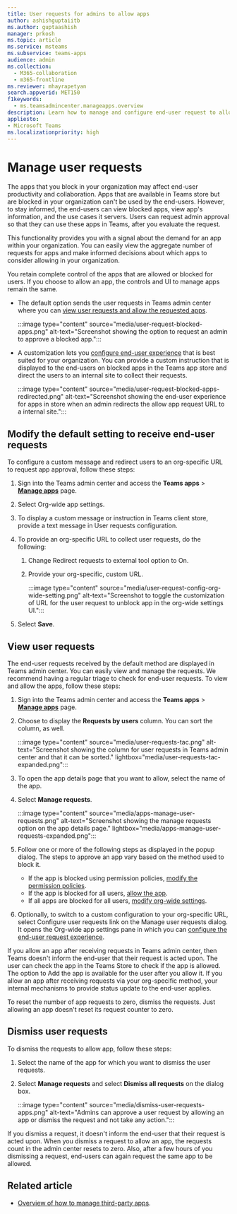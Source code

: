 ```yaml
---
title: User requests for admins to allow apps
author: ashishguptaiitb
ms.author: guptaashish
manager: prkosh
ms.topic: article
ms.service: msteams
ms.subservice: teams-apps
audience: admin
ms.collection: 
  - M365-collaboration
  - m365-frontline
ms.reviewer: mhayrapetyan
search.appverid: MET150
f1keywords: 
  - ms.teamsadmincenter.manageapps.overview
description: Learn how to manage and configure end-user request to allow the apps that are blocked in an organization.
appliesto: 
- Microsoft Teams
ms.localizationpriority: high
---
```

# Manage user requests

The apps that you block in your organization may affect end-user productivity and collaboration. Apps that are available in Teams store but are blocked in your organization can't be used by the end-users. However, to stay informed, the end-users can view blocked apps, view app's information, and the use cases it servers. Users can request admin approval so that they can use these apps in Teams, after you evaluate the request.

This functionality provides you with a signal about the demand for an app within your organization. You can easily view the aggregate number of requests for apps and make informed decisions about which apps to consider allowing in your organization.

You retain complete control of the apps that are allowed or blocked for users. If you choose to allow an app, the controls and UI to manage apps remain the same.

* The default option sends the user requests in Teams admin center where you can [view user requests and allow the requested apps](#view-user-requests).

   :::image type="content" source="media/user-request-blocked-apps.png" alt-text="Screenshot showing the option to request an admin to approve a blocked app.":::

* A customization lets you [configure end-user experience](#modify-the-default-setting-to-receive-end-user-requests) that is best suited for your organization. You can provide a custom instruction that is displayed to the end-users on blocked apps in the Teams app store and direct the users to an internal site to collect their requests.

   :::image type="content" source="media/user-request-blocked-apps-redirected.png" alt-text="Screenshot showing the end-user experience for apps in store when an admin redirects the allow app request URL to a internal site.":::

## Modify the default setting to receive end-user requests

To configure a custom message and redirect users to an org-specific URL to request app approval, follow these steps:

1. Sign into the Teams admin center and access the **Teams apps** > **[Manage apps](https://admin.teams.microsoft.com/policies/manage-apps)** page.

1. Select Org-wide app settings.

1. To display a custom message or instruction in Teams client store, provide a text message in User requests configuration.

1. To provide an org-specific URL to collect user requests, do the following:

   1. Change Redirect requests to external tool option to On.
   1. Provide your org-specific, custom URL.

      :::image type="content" source="media/user-request-config-org-wide-setting.png" alt-text="Screenshot to toggle the customization of URL for the user request to unblock app in the org-wide settings UI.":::

1. Select **Save**.

## View user requests

The end-user requests received by the default method are displayed in Teams admin center. You can easily view and manage the requests. We recommend having a regular triage to check for end-user requests. To view and allow the apps, follow these steps:

1. Sign into the Teams admin center and access the **Teams apps** > **[Manage apps](https://admin.teams.microsoft.com/policies/manage-apps)** page.

1. Choose to display the **Requests by users** column. You can sort the column, as well.

   :::image type="content" source="media/user-requests-tac.png" alt-text="Screenshot showing the column for user requests in Teams admin center and that it can be sorted." lightbox="media/user-requests-tac-expanded.png":::

1. To open the app details page that you want to allow, select the name of the app.

1. Select **Manage requests**.

   :::image type="content" source="media/apps-manage-user-requests.png" alt-text="Screenshot showing the manage requests option on the app details page." lightbox="media/apps-manage-user-requests-expanded.png":::

1. Follow one or more of the following steps as displayed in the popup dialog. The steps to approve an app vary based on the method used to block it.

   * If the app is blocked using permission policies, [modify the permission policies](teams-app-permission-policies.md).
   * If the app is blocked for all users, [allow the app](manage-apps.md#allow-and-block-apps).
   * If all apps are blocked for all users, [modify org-wide settings](manage-apps.md#manage-org-wide-app-settings).

1. Optionally, to switch to a custom configuration to your org-specific URL, select Configure user requests link on the Manage user requests dialog. It opens the Org-wide app settings pane in which you can [configure the end-user request experience](#modify-the-default-setting-to-receive-end-user-requests).

If you allow an app after receiving requests in Teams admin center, then Teams doesn't inform the end-user that their request is acted upon. The user can check the app in the Teams Store to check if the app is allowed. The option to Add the app is available for the user after you allow it. If you allow an app after receiving requests via your org-specific method, your internal mechanisms to provide status update to the end-user applies.

To reset the number of app requests to zero, dismiss the requests. Just allowing an app doesn't reset its request counter to zero.

## Dismiss user requests

To dismiss the requests to allow app, follow these steps:

1. Select the name of the app for which you want to dismiss the user requests.
1. Select **Manage requests** and select **Dismiss all requests** on the dialog box.

   :::image type="content" source="media/dismiss-user-requests-apps.png" alt-text="Admins can approve a user request by allowing an app or dismiss the request and not take any action.":::​

If you dismiss a request, it doesn't inform the end-user that their request is acted upon. When you dismiss a request to allow an app, the requests count in the admin center resets to zero. Also, after a few hours of you dismissing a request, end-users can again request the same app to be allowed.

## Related article

* [Overview of how to manage third-party apps](manage-apps.md).
